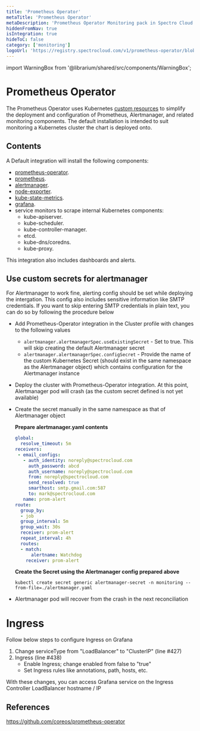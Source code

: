 ```yaml
---
title: 'Prometheus Operator'
metaTitle: 'Prometheus Operator'
metaDescription: 'Prometheus Operator Monitoring pack in Spectro Cloud'
hiddenFromNav: true
isIntegration: true
hideToC: false
category: ['monitoring']
logoUrl: 'https://registry.spectrocloud.com/v1/prometheus-operator/blobs/sha256:64589616d7f667e5f1d7e3c9a39e32c676e03518a318924e123738693e104ce0?type=image/png'
---
```


import WarningBox from '@librarium/shared/src/components/WarningBox';

# Prometheus Operator

The Prometheus Operator uses Kubernetes [custom resources](https://kubernetes.io/docs/concepts/extend-kubernetes/api-extension/custom-resources/) to simplify the deployment and configuration of Prometheus, Alertmanager, and related monitoring components. The default installation is intended to suit monitoring a Kubernetes cluster the chart is deployed onto.

## Contents

A Default integration will install the following components:
* [prometheus-operator](https://github.com/coreos/prometheus-operator).
* [prometheus](https://prometheus.io/).
* [alertmanager](https://www.prometheus.io/docs/alerting/latest/alertmanager/).
* [node-exporter](https://github.com/helm/charts/tree/master/stable/prometheus-node-exporter).
* [kube-state-metrics](https://github.com/helm/charts/tree/master/stable/kube-state-metrics).
* [grafana](https://github.com/helm/charts/tree/master/stable/grafana).
* service monitors to scrape internal Kubernetes components:
    * kube-apiserver.
    * kube-scheduler.
    * kube-controller-manager.
    * etcd.
    * kube-dns/coredns.
    * kube-proxy.

This integration also includes dashboards and alerts.

## Use custom secrets for alertmanager

For Alertmanager to work fine, alerting config should be set while deploying the intergation. This config also includes sensitive information like SMTP credentials. If you want to skip entering SMTP credentials in plain text, you can do so by following the procedure below

* Add Prometheus-Operator integration in the Cluster profile with changes to the following values
   * `alertmanager.alertmanagerSpec.useExistingSecret` - Set to true. This will skip creating the default Alertmanager secret
   * `alertmanager.alertmanagerSpec.configSecret` - Provide the name of the custom Kubernetes Secret (should exist in the same namespace as the Alertmanager object) which contains configuration for the Alertmanager instance
* Deploy the cluster with Prometheus-Operator integration. At this point, Alertmanager pod will crash (as the custom secret defined is not yet available)
* Create the secret manually in the same namespace as that of Alertmanager object

   **Prepare alertmanager.yaml contents**
   ```yaml
   global:
     resolve_timeout: 5m
   receivers:
    - email_configs:
      - auth_identity: noreply@spectrocloud.com
        auth_password: abcd
        auth_username: noreply@spectrocloud.com
        from: noreply@spectrocloud.com
        send_resolved: true
        smarthost: smtp.gmail.com:587
        to: mark@spectrocloud.com
      name: prom-alert
   route:
     group_by:
     - job
     group_interval: 5m
     group_wait: 30s
     receiver: prom-alert
     repeat_interval: 4h
     routes:
     - match:
         alertname: Watchdog
       receiver: prom-alert
   ```

   **Create the Secret using the Alertmanager config prepared above**
   ```
   kubectl create secret generic alertmanager-secret -n monitoring --from-file=./alertmanager.yaml
   ```
* Alertmanager pod will recover from the crash in the next reconciliation

# Ingress

Follow below steps to configure Ingress on Grafana

1. Change serviceType from "LoadBalancer" to "ClusterIP" (line #427)
2. Ingress (line #438)
   * Enable Ingress; change enabled from false to "true"
   * Set Ingress rules like annotations, path, hosts, etc.

With these changes, you can access Grafana service on the Ingress Controller LoadBalancer hostname / IP

## References

https://github.com/coreos/prometheus-operator
